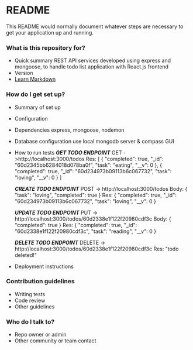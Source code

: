 # README #

This README would normally document whatever steps are necessary to get your application up and running.

### What is this repository for? ###

* Quick summary
    REST API services developed using express and mongoose, to handle todo list application with React.js frontend
* Version
* [Learn Markdown](https://bitbucket.org/tutorials/markdowndemo)

### How do I get set up? ###

* Summary of set up
* Configuration
* Dependencies
    express, mongoose, nodemon
* Database configuration
    use local mongodb server & compass GUI
* How to run tests
    ***GET TODO ENDPOINT***
        GET ->http://localhost:3000/todos
            Res: [
                    {
                        "completed": true,
                        "_id": "60d2345bb6284018d078ba0f",
                        "task": "eating",
                        "__v": 0
                    },
                    {
                        "completed": true,
                        "_id": "60d234973b09113b6c067732",
                        "task": "loving",
                        "__v": 0
                    }
                ]
    
    ***CREATE TODO ENDPOINT***
       POST -> http://localhost:3000/todos
            Body: {
                "task": "loving",
                "completed": true
            }
            Res: {
                "completed": true,
                "_id": "60d234973b09113b6c067732",
                "task": "loving",
                "__v": 0
            }

     ***UPDATE TODO ENDPOINT***
        PUT -> http://localhost:3000/todos/60d2338e1f122f20980cdf3c
            Body: {
                "completed": true
            }
            Res: {
                "completed": true,
                "_id": "60d2338e1f122f20980cdf3c",
                "task": "reading",
                "__v": 0
            }


    ***DELETE TODO ENDPOINT***
        DELETE -> http://localhost:3000/todos/60d2338e1f122f20980cdf3c
            Res: "todo deleted!"

* Deployment instructions

### Contribution guidelines ###

* Writing tests
* Code review
* Other guidelines

### Who do I talk to? ###

* Repo owner or admin
* Other community or team contact